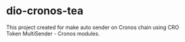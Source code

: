# dio-cronos-tea
This project created for make auto sender on Cronos chain using CRO Token MultiSender - Cronos modules.

